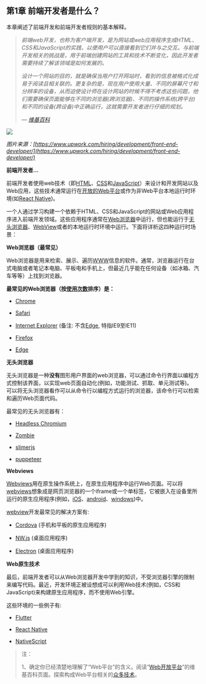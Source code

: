 ## 第1章 前端开发者是什么？

本章阐述了前端开发和前端开发者规则的基本解释。

> *前端web开发，也称为客户端开发，是为网站或web应用程序生成HTML、CSS和JavaScript的实践，以便用户可以直接看到它们并与之交互。与前端开发相关的挑战是，用于前端创建网站的工具和技术不断变化，因此开发者需要持续了解该领域是如何发展的。*
>
> *设计一个网站的目的，就是确保当用户打开网站时，看到的信息被格式化成易于阅读且相关联的。更复杂的是，现在用户使用大量、不同的屏幕尺寸和分辨率的设备，从而迫使设计师在设计网站的时候不得不考虑这些问题，他们需要确保页面能够在不同的浏览器(跨浏览器)、不同的操作系统(跨平台)和不同的设备(跨设备)中正确运行，这就需要开发者进行仔细的规划。*
> 
> *— [维基百科](https://en.wikipedia.org/wiki/Front-end_web_development)*

![](https://frontendmasters.com/books/front-end-handbook/2019/assets/images/what-is-front-end-dev.png)

*图片来源：[https://www.upwork.com/hiring/development/front-end-developer/](https://www.upwork.com/hiring/development/front-end-developer/)*

**前端开发者...**

前端开发者使用web技术（即[HTML](https://developer.mozilla.org/en-US/docs/Web/HTML)、[CSS](https://developer.mozilla.org/en-US/docs/Web/CSS)和[JavaScript](https://developer.mozilla.org/en-US/docs/Web/JavaScript)）来设计和开发网站以及Web应用，这些技术通常运行在[开放的Web平台](https://en.wikipedia.org/wiki/Open_Web_Platform)或作为非Web平台本地运行时环境(如[React Native](https://facebook.github.io/react-native/))。

一个人通过学习构建一个依赖于HTML、CSS和JavaScript的网站或Web应用程序进入前端开发领域。这些应用程序通常在[Web浏览器](https://en.wikipedia.org/wiki/Web_browser)中运行，但也能运行于[无头浏览器](https://en.wikipedia.org/wiki/Headless_browser)、[WebView](http://developer.telerik.com/featured/what-is-a-webview/)或者的本地运行时环境中运行。下面将详析这四种运行时场景：

**Web浏览器（最常见）**

Web浏览器是用来检索、展示、遍历[WWW](https://en.wikipedia.org/wiki/World_Wide_Web)信息的软件。通常，浏览器运行在台式电脑或者笔记本电脑、平板电和手机上，但最近几乎能在任何设备（如冰箱、汽车等等）上找到浏览器。

**最常见的Web浏览器（按[使用次数](https://en.wikipedia.org/wiki/Usage_share_of_web_browsers#Summary_tables)排序）是：**

- [Chrome](http://www.google.com/chrome/)

- [Safari](http://www.apple.com/safari/)

- [Internet Explorer](https://en.wikipedia.org/wiki/Internet_Explorer) (备注: 不含[Edge](http://dev.modern.ie/), 特指IE9至IE11)

- [Firefox](https://www.mozilla.org/firefox/)

- [Edge](https://www.microsoft.com/en-us/windows/microsoft-edge)

**无头浏览器**

无头浏览器是一种**没有**图形用户界面的web浏览器，可以通过命令行界面以编程方式控制该界面，以实现web页面自动化(例如，功能测试、抓取、单元测试等)。
可以将无头浏览器看作可以从命令行以编程方式运行的浏览器，该命令行可以检索和遍历Web页面代码。

最常见的无头浏览器有：

- [Headless Chromium](https://chromium.googlesource.com/chromium/src/+/lkgr/headless/README.md)

- [Zombie](https://github.com/assaf/zombie)

- [slimerjs](http://slimerjs.org/)

- [puppeteer](https://github.com/GoogleChrome/puppeteer)

**Webviews**

[Webviews](http://developer.telerik.com/featured/what-is-a-webview/)用在原生操作系统上，在原生应用程序中运行Web页面。可以将[webviews](http://developer.telerik.com/featured/what-is-a-webview/)想象成是网页浏览器的一个iframe或一个单标签，它被嵌入在设备里所运行的原生应用程序(例如，[iOS](https://developer.apple.com/library/ios/documentation/UIKit/Reference/UIWebView_Class/)、[android](http://developer.android.com/reference/android/webkit/WebView.html)、[windows](https://msdn.microsoft.com/library/windows/apps/windows.ui.xaml.controls.webview.aspx))中。

[webview](http://developer.telerik.com/featured/what-is-a-webview/)开发最常见的解决方案有:

- [Cordova](https://cordova.apache.org/) (手机和平板的原生应用程序)

- [NW.js](https://github.com/nwjs/nw.js) (桌面应用程序)

- [Electron](http://electron.atom.io/) (桌面应用程序)

**Web原生技术**

最后，前端开发者可以从Web浏览器开发中学到的知识，不受浏览器引擎的限制来编写代码。最近，开发环境正被设想成可以利用Web技术(例如，CSS和JavaScript)来构建原生应用程序，而不使用Web引擎。

这些环境的一些例子有:

- [Flutter](Flutter)

- [React Native](https://facebook.github.io/react-native/)

- [NativeScript](https://www.nativescript.org/)

> 注：
>
> 1、确定你已经清楚地理解了“Web平台”的含义。阅读“[Web开放平台](https://en.wikipedia.org/wiki/Open_Web_Platform)”的维基百科页面。探索构成Web平台相关的[众多技术](https://platform.html5.org/)。

